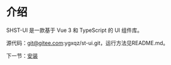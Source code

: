 # 介绍

SHST-UI 是一款基于 Vue 3 和 TypeScript 的 UI 组件库。


源代码：git@gitee.com:ygxqz/st-ui.git，运行方法见README.md。

下一节：[安装](#/doc/install)
